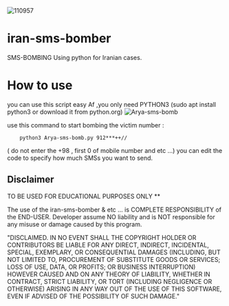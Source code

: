 
![110957](https://user-images.githubusercontent.com/36337300/129598811-c7fe9ea5-2ed2-4e4b-8067-160442e64bb5.jpg)


# iran-sms-bomber
SMS-BOMBING Using python for Iranian cases.


# How to use
  you can use this script easy Af ,you only need PYTHON3 (sudo apt install python3 or download it from python.org)
  ![Arya-sms-bomb](https://user-images.githubusercontent.com/36337300/129579552-7f56da9b-ecce-446b-b23e-700a4a780538.png)
  
  
  
   use this command to start bombing the victim number :
        
        python3 Arya-sms-bomb.py 912***++// 
       
   ( do not enter the +98 , first 0 of mobile number and etc ...)
       you can edit the code to specify how much SMSs you want to send.
      
## Disclaimer
TO BE USED FOR EDUCATIONAL PURPOSES ONLY
**
        
          
The use of the iran-sms-bomber & etc ... is COMPLETE RESPONSIBILITY of the END-USER. Developer assume NO liability and is NOT responsible for any misuse or damage caused by this program.

"DISCLAIMED. IN NO EVENT SHALL THE COPYRIGHT HOLDER OR CONTRIBUTORS BE LIABLE FOR ANY DIRECT, INDIRECT, INCIDENTAL, SPECIAL, EXEMPLARY, OR CONSEQUENTIAL DAMAGES (INCLUDING, BUT NOT LIMITED TO, PROCUREMENT OF SUBSTITUTE GOODS OR SERVICES; LOSS OF USE, DATA, OR PROFITS; OR BUSINESS INTERRUPTION) HOWEVER CAUSED AND ON ANY THEORY OF LIABILITY, WHETHER IN CONTRACT, STRICT LIABILITY, OR TORT (INCLUDING NEGLIGENCE OR OTHERWISE) ARISING IN ANY WAY OUT OF THE USE OF THIS SOFTWARE, EVEN IF ADVISED OF THE POSSIBILITY OF SUCH DAMAGE."
